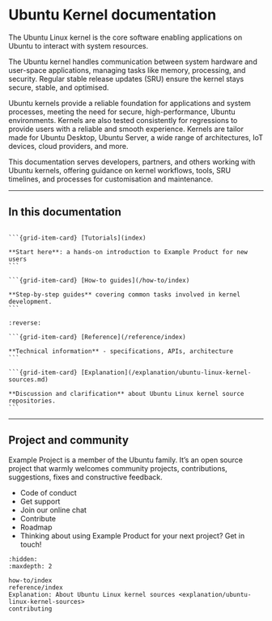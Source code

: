 # Ubuntu Kernel documentation

The Ubuntu Linux kernel is the core software enabling applications on Ubuntu to
interact with system resources.

The Ubuntu kernel handles communication between system hardware and user-space
applications, managing tasks like memory, processing, and security. Regular
stable release updates (SRU) ensure the kernel stays secure, stable, and
optimised.

Ubuntu kernels provide a reliable foundation for applications and system
processes, meeting the need for secure, high-performance, Ubuntu environments.
Kernels are also tested consistently for regressions to provide users with a
reliable and smooth experience. Kernels are tailor made for Ubuntu Desktop,
Ubuntu Server, a wide range of architectures, IoT devices, cloud providers, and
more.

This documentation serves developers, partners, and others working with Ubuntu
kernels, offering guidance on kernel workflows, tools, SRU timelines, and
processes for customisation and maintenance.



---------

## In this documentation

````{grid} 1 1 2 2

```{grid-item-card} [Tutorials](index)

**Start here**: a hands-on introduction to Example Product for new users
```

```{grid-item-card} [How-to guides](/how-to/index)

**Step-by-step guides** covering common tasks involved in kernel development.
```

````

````{grid} 1 1 2 2
:reverse:

```{grid-item-card} [Reference](/reference/index)

**Technical information** - specifications, APIs, architecture
```

```{grid-item-card} [Explanation](/explanation/ubuntu-linux-kernel-sources.md)

**Discussion and clarification** about Ubuntu Linux kernel source repositories.
```

````

---------

## Project and community

Example Project is a member of the Ubuntu family. It’s an open source project that warmly welcomes community projects, contributions, suggestions, fixes and constructive feedback.

* Code of conduct
* Get support
* Join our online chat
* Contribute
* Roadmap
* Thinking about using Example Product for your next project? Get in touch!

```{toctree}
:hidden:
:maxdepth: 2

how-to/index
reference/index
Explanation: About Ubuntu Linux kernel sources <explanation/ubuntu-linux-kernel-sources>
contributing
```
